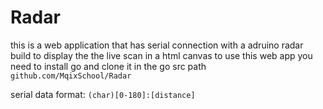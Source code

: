 # Radar
this is a web application that has serial connection with a adruino radar build to display
the the live scan in a html canvas to use this web app you need to
install go and clone it in the go src path ```github.com/MqixSchool/Radar```

serial data format: ```(char)[0-180]:[distance]```
